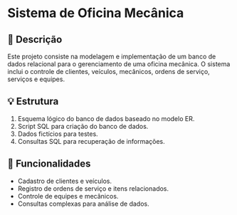 # Sistema de Oficina Mecânica

## 📜 Descrição
Este projeto consiste na modelagem e implementação de um banco de dados relacional para o gerenciamento de uma oficina mecânica. 
O sistema inclui o controle de clientes, veículos, mecânicos, ordens de serviço, serviços e equipes.

## 💡 Estrutura
1. Esquema lógico do banco de dados baseado no modelo ER.
2. Script SQL para criação do banco de dados.
3. Dados fictícios para testes.
4. Consultas SQL para recuperação de informações.

## 🎯 Funcionalidades
- Cadastro de clientes e veículos.
- Registro de ordens de serviço e itens relacionados.
- Controle de equipes e mecânicos.
- Consultas complexas para análise de dados.
